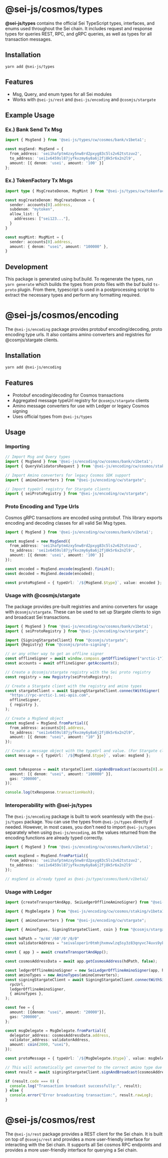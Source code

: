 # @sei-js/cosmos/types

**@sei-js/types** contains the official Sei TypeScript types, interfaces, and enums used throughout the Sei chain. It includes request and response types for queries REST, RPC, and gRPC queries, as well as types for all transaction messages.

## Installation

`yarn add @sei-js/types`

## Features
- Msg, Query, and enum types for all Sei modules
- Works with `@sei-js/rest` and `@sei-js/encoding` and `@cosmjs/stargate`

## Example Usage

### Ex.) Bank Send Tx Msg
```typescript
import { MsgSend } from '@sei-js/types/cw/cosmos/bank/v1beta1';

const msgSend: MsgSend = {
  from_address: 'sei1hafptm4zxy5nw8rd2pxyg83c5ls2v62tstzuv2',
  to_address: 'sei1v6459sl87jyfkvzmy6y8a6j2fj8k5r6x2n2l9',
  amount: [{ denom: 'usei', amount: '100' }]
};
```

### Ex.) TokenFactory Tx Msgs
```typescript
import type { MsgCreateDenom, MsgMint } from "@sei-js/types/cw/tokenfactory";

const msgCreateDenom: MsgCreateDenom = {
  sender: accounts[0].address,
  subdenom: "mytoken",
  allow_list: {
    addresses: ["sei123..."],
  }
}

const msgMint: MsgMint = {
  sender: accounts[0].address,
  amount: { denom: "usei", amount: "100000" },
}
```

## Development
This package is generated using buf.build. To regenerate the types, run `yarn generate` which builds the types from proto files with the buf build `ts-proto` plugin. From there, typescript is used in a postprocessing script to extract the necessary types and perform any formatting required.

# @sei-js/cosmos/encoding

The `@sei-js/encoding` package provides protobuf encoding/decoding, proto encoding type urls. It also contains amino converters and registries for @cosmjs/stargate clients.

## Installation
```bash
yarn add @sei-js/encoding
```

## Features

- Protobuf encoding/decoding for Cosmos transactions
- Aggregated message typeUrl registry for `@cosmjs/stargate` clients
- Amino message converters for use with Ledger or legacy Cosmos signing
- Uses official types from `@sei-js/types`

## Usage

### Importing
```typescript
// Import Msg and Query types
import { MsgSend } from '@sei-js/encoding/cw/cosmos/bank/v1beta1';
import { QueryValidatorsRequest } from '@sei-js/encoding/cw/cosmos/staking/v1beta1';

// Import Amino converters for legacy Cosmos SDK support
import { aminoConverters } from "@sei-js/encoding/cw/stargate";

// Import typeUrl registry for Stargate clients
import { seiProtoRegistry } from "@sei-js/encoding/cw/stargate";
```

### Proto Encoding and Type Urls

Cosmos gRPC transactions are encoded using protobuf. This library exports encoding and decoding classes for all valid Sei Msg types.

```typescript
import { MsgSend } from '@sei-js/encoding/cw/cosmos/bank/v1beta1';

const msgSend = new MsgSend({
  from_address: 'sei1hafptm4zxy5nw8rd2pxyg83c5ls2v62tstzuv2',
  to_address: 'sei1v6459sl87jyfkvzmy6y8a6j2fj8k5r6x2n2l9',
  amount: [{ denom: 'usei', amount: '100' }]
});

const encoded = MsgSend.encode(msgSend).finish();
const decoded = MsgSend.decode(encoded);

const protoMsgSend = { typeUrl: `/${MsgSend.$type}`, value: encoded };
```

### Usage with @cosmjs/stargate

The package provides pre-built registries and amino converters for usage with `@cosmjs/stargate`. These can be used to set up Stargate clients to sign and broadcast Sei transactions.

```typescript
import { MsgSend } from '@sei-js/encoding/cw/cosmos/bank/v1beta1';
import { seiProtoRegistry } from "@sei-js/encoding/cw/stargate";

import {SigningStargateClient} from "@cosmjs/stargate";
import {Registry} from "@cosmjs/proto-signing";

// or any other way to get an offline signer
const offlineSigner = await window.compass.getOfflineSigner("arctic-1");
const accounts = await offlineSigner.getAccounts();

// Create a @cosmjs/stargate registry with the Sei proto registry
const registry = new Registry(seiProtoRegistry);

// Create a Stargate client with the registry and amino types
const stargateClient = await SigningStargateClient.connectWithSigner(
  "https://rpc-arctic-1.sei-apis.com",
  offlineSigner,
  { registry },
);

// Create a MsgSend object
const msgSend = MsgSend.fromPartial({
  from_address: accounts[0].address,
  to_address: "sei1v6459sl87jyfkvzmy6y8a6j2fj8k5r6x2n2l9",
  amount: [{ denom: "usei", amount: "10" }]
});

// Create a message object with the typeUrl and value. (For Stargate clients the value isn't encoded, but gRPC clients typically require it to be encoded)
const message = { typeUrl: `/${MsgSend.$type}`, value: msgSend };

  
const txResponse = await stargateClient.signAndBroadcast(accounts[0].address, [message], {
  amount: [{ denom: "usei", amount: "100000" }],
  gas: "200000",
});

console.log(txResponse.transactionHash);
```

### Interoperability with @sei-js/types

The `@sei-js/encoding` package is built to work seamlessly with the `@sei-js/types` package. You can use the types from `@sei-js/types` directly if needed. However, in most cases, you don't need to import `@sei-js/types` separately when using `@sei-js/encoding`, as the values returned from the encoding functions are already typed correctly.
```typescript
import { MsgSend } from '@sei-js/encoding/cw/cosmos/bank/v1beta1';

const msgSend = MsgSend.fromPartial({
  from_address: 'sei1hafptm4zxy5nw8rd2pxyg83c5ls2v62tstzuv2',
  to_address: 'sei1v6459sl87jyfkvzmy6y8a6j2fj8k5r6x2n2l9'
});

// msgSend is already typed as @sei-js/type/cosmos/bank/v1beta1/
```

### Usage with Ledger
```typescript
import {createTransportAndApp, SeiLedgerOfflineAminoSigner} from "@sei-js/ledger";

import { MsgDelegate } from "@sei-js/encoding/cw/cosmos/staking/v1beta1";

import { aminoConverters } from "@sei-js/encoding/cw/stargate";

import { AminoTypes, SigningStargateClient, coin } from "@cosmjs/stargate";

const hdPath = "m/44'/60'/0'/0/0"
const validatorAddress = "seivaloper1r0tmhjhxmvwlzq5sy3z83qnyvc74uvs9ykek9l";

const { app } = await createTransportAndApp();

const cosmosAddressData = await app.getCosmosAddress(hdPath, false);

const ledgerOfflineAminoSigner = new SeiLedgerOfflineAminoSigner(app, hdPath);
const aminoTypes = new AminoTypes(aminoConverters);
const signingStargateClient = await SigningStargateClient.connectWithSigner(
  rpcUrl,
  ledgerOfflineAminoSigner,
  { aminoTypes },
);

const fee = {
  amount: [{denom: "usei", amount: "20000"}],
  gas: "200000",
};

const msgDelegate = MsgDelegate.fromPartial({
  delegator_address: cosmosAddressData.address,
  validator_address: validatorAddress,
  amount: coin(2000, "usei"),
});

const protoMessage = { typeUrl: `/${MsgDelegate.$type}`, value: msgDelegate };

// This will automatically get converted to the correct amino type due to the aminoTypes registry passed to the SigningStargateClient
const result = await signingStargateClient.signAndBroadcast(cosmosAddressData.address, [protoMessage], fee, memo)

if (result.code === 0) {
  console.log("Transaction broadcast successfully:", result);
} else {
  console.error("Error broadcasting transaction:", result.rawLog);
}
```

# @sei-js/cosmos/rest

The `@sei-js/rest` package provides a REST client for the Sei chain. It is built on top of `@cosmjs/rest` and provides a more user-friendly interface for interacting with the Sei chain. It supports all Sei cosmos RPC endpoints and provides a more user-friendly interface for querying a Sei chain.
